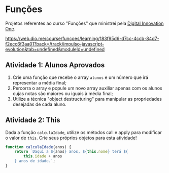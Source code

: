 # Funções

Projetos referentes ao curso "Funções" que ministrei pela [Digital Innovation One](https://digitalinnovation.one/).

https://web.dio.me/course/funcoes/learning/183f95d6-d7cc-4ccb-84d7-f2ecc6f3aa01?back=/track/impulso-javascript-evolution&tab=undefined&moduleId=undefined



## Atividade 1: Alunos Aprovados

1. Crie uma função que recebe o array `alunos` e um número que irá representar a média final;
2. Percorra o array e popule um novo array auxiliar apenas com os alunos cujas notas são maiores ou iguais à média final;
3. Utilize a técnica "object destructuring" para manipular as propriedades desejadas de cada aluno.

## Atividade 2: This

Dada a função `calculaIdade`, utilize os métodos call e apply para modificar o valor de `this`. Crie seus próprios objetos para esta atividade!

```js
function calculaIdade(anos) {
	return `Daqui a ${anos} anos, ${this.nome} terá ${
		this.idade + anos
	} anos de idade.`;
}
```
